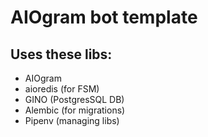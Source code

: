 # AIOgram bot template

## Uses these libs:
- AIOgram
- aioredis (for FSM)
- GINO (PostgresSQL DB)
- Alembic (for migrations)
- Pipenv (managing libs)
